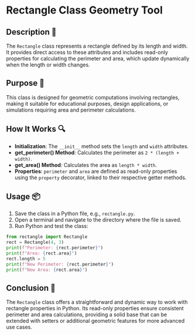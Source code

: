 # Rectangle Class Geometry Tool

## Description 📝

The `Rectangle` class represents a rectangle defined by its length and width.
It provides direct access to these attributes and includes read-only properties for calculating the perimeter and area, which update dynamically when the length or width changes.

## Purpose 🎯

This class is designed for geometric computations involving rectangles, making it suitable for educational purposes, design applications, or simulations requiring area and perimeter calculations.

## How It Works 🔍

-   **Initialization**: The `__init__` method sets the `length` and `width` attributes.
-   **get_perimeter() Method**: Calculates the perimeter as `2 * (length + width)`.
-   **get_area() Method**: Calculates the area as `length * width`.
-   **Properties**: `perimeter` and `area` are defined as read-only properties using the `property` decorator, linked to their respective getter methods.

## Usage 📦

1. Save the class in a Python file, e.g., `rectangle.py`.
2. Open a terminal and navigate to the directory where the file is saved.
3. Run Python and test the class:

```python
from rectangle import Rectangle
rect = Rectangle(4, 3)
print(f"Perimeter: {rect.perimeter}")
print(f"Area: {rect.area}")
rect.length = 5
print(f"New Perimeter: {rect.perimeter}")
print(f"New Area: {rect.area}")
```

## Conclusion 🚀

The `Rectangle` class offers a straightforward and dynamic way to work with rectangle properties in Python.
Its read-only properties ensure consistent perimeter and area calculations, providing a solid base that can be extended with setters or additional geometric features for more advanced use cases.
